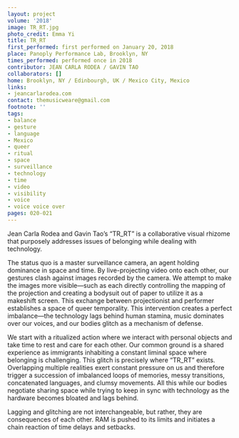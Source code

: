 ```yaml
---
layout: project
volume: '2018'
image: TR_RT.jpg
photo_credit: Emma Yi
title: TR_RT
first_performed: first performed on January 20, 2018
place: Panoply Performance Lab, Brooklyn, NY
times_performed: performed once in 2018
contributor: JEAN CARLA RODEA / GAVIN TAO
collaborators: []
home: Brooklyn, NY / Edinbourgh, UK / Mexico City, Mexico
links:
- jeancarlarodea.com
contact: themusicweare@gmail.com
footnote: ''
tags:
- balance
- gesture
- language
- Mexico
- queer
- ritual
- space
- surveillance
- technology
- time
- video
- visibility
- voice
- voice voice over
pages: 020-021
---
```


Jean Carla Rodea and Gavin Tao’s “TR_RT” is a collaborative visual rhizome that purposely addresses issues of belonging while dealing with technology.

The status quo is a master surveillance camera, an agent holding dominance in space and time. By live-projecting video onto each other, our gestures clash against images recorded by the camera. We attempt to make the images more visible—such as each directly controlling the mapping of the projection and creating a bodysuit out of paper to utilize it as a makeshift screen. This exchange between projectionist and performer establishes a space of queer temporality. This intervention creates a perfect imbalance—the technology lags behind human stamina, music dominates over our voices, and our bodies glitch as a mechanism of defense.

We start with a ritualized action where we interact with personal objects and take time to rest and care for each other. Our common ground is a shared experience as immigrants inhabiting a constant liminal space where belonging is challenging. This glitch is precisely where “TR_RT” exists. Overlapping multiple realities exert constant pressure on us and therefore trigger a succession of imbalanced loops of memories, messy transitions, concatenated languages, and clumsy movements. All this while our bodies negotiate sharing space while trying to keep in sync with technology as the hardware becomes bloated and lags behind.

Lagging and glitching are not interchangeable, but rather, they are consequences of each other. RAM is pushed to its limits and initiates a chain reaction of time delays and setbacks.

